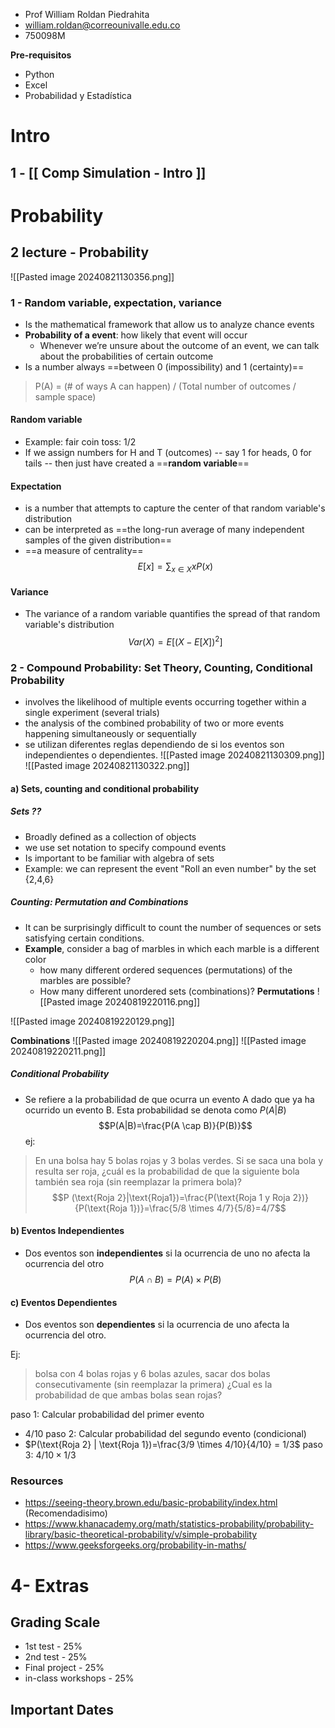 + Prof  William Roldan Piedrahita
+ william.roldan@correounivalle.edu.co
+ 750098M

**Pre-requisitos**
+ Python
+ Excel
+ Probabilidad y Estadística
# Intro
## 1 - [[ Comp Simulation - Intro ]]

# Probability

## 2 lecture - Probability
![[Pasted image 20240821130356.png]]

### 1 - Random variable, expectation, variance

+ Is the mathematical framework that allow us to analyze chance events
+ **Probability of a event**: how likely that event will occur
	+ Whenever we’re unsure about the outcome of an event, we can talk about the probabilities of certain outcome
+ Is a number always ==between 0 (impossibility) and 1 (certainty)==

> P(A) = (# of ways A can happen) / (Total number of outcomes / sample space)
#### Random variable
+ Example: fair coin toss: 1/2
+ If we assign numbers for H and T (outcomes) -- say 1 for heads, 0 for tails -- then just have created a ==**random variable**==
#### Expectation
+ is a number that attempts to capture the center of that random variable's distribution
+ can be interpreted as ==the long-run average of many independent samples of the given distribution==
+ ==a measure of centrality==
$$E[x]=\sum_{x \in X}xP(x)$$
#### Variance
+ The variance of a random variable quantifies the spread of that random variable's distribution
$$Var(X)=E[(X-E[X])^2]$$

### 2 - Compound Probability: Set Theory, Counting, Conditional Probability
+ involves the likelihood of multiple events occurring together within a single experiment (several trials)
+ the analysis of the combined probability of two or more events happening simultaneously or sequentially
+ se utilizan diferentes reglas dependiendo de si los eventos son independientes o dependientes.
![[Pasted image 20240821130309.png]]
![[Pasted image 20240821130322.png]]
#### a) Sets, counting and conditional probability
##### Sets ??
+ Broadly defined as a collection of objects
+ we use set notation to specify compound events
+ Is important to be familiar with algebra of sets
+ Example: we can represent the event "Roll an even number" by the set {2,4,6}
##### Counting: Permutation and Combinations
+ It can be surprisingly difficult to count the number of sequences or sets satisfying certain conditions.
+ **Example**, consider a bag of marbles in which each marble is a different color
	+ how many different ordered sequences (permutations) of the marbles are possible?
	+ How many different unordered sets (combinations)?
**Permutations**
![[Pasted image 20240819220116.png]]

![[Pasted image 20240819220129.png]]

**Combinations**
![[Pasted image 20240819220204.png]]
![[Pasted image 20240819220211.png]]

##### Conditional Probability
+ Se refiere a la probabilidad de que ocurra un evento A dado que ya ha ocurrido un evento B. Esta probabilidad se denota como $P(A|B)$
$$P(A|B)=\frac{P(A \cap B)}{P(B)}$$
ej:
> En una bolsa hay 5 bolas rojas y 3 bolas verdes. Si se saca una bola y resulta ser roja, ¿cuál es la probabilidad de que la siguiente bola también sea roja (sin reemplazar la primera bola)?
​
$$P (\text{Roja 2}|\text{Roja1})=\frac{P(\text{Roja 1 y Roja 2})}{P(\text{Roja 1})}=\frac{5/8 \times 4/7}{5/8}=4/7$$
#### b) Eventos Independientes
+ Dos eventos son **independientes** si la ocurrencia de uno no afecta la ocurrencia del otro
$$P(A \cap B)=P(A) \times P(B)$$

#### c) Eventos Dependientes
+ Dos eventos son **dependientes** si la ocurrencia de uno afecta la ocurrencia del otro.

Ej:
> bolsa con 4 bolas rojas y 6 bolas azules, sacar dos bolas consecutivamente (sin reemplazar la primera) ¿Cual es la probabilidad de que ambas bolas sean rojas?

paso 1: Calcular probabilidad del primer evento
+ 4/10
paso 2: Calcular probabilidad del segundo evento (condicional)
+ $P(\text{Roja 2} | \text{Roja 1})=\frac{3/9 \times 4/10}{4/10} = 1/3$
paso 3: $4/10 \times 1/3$

### Resources
+ https://seeing-theory.brown.edu/basic-probability/index.html (Recomendadisimo)
+ https://www.khanacademy.org/math/statistics-probability/probability-library/basic-theoretical-probability/v/simple-probability
+ https://www.geeksforgeeks.org/probability-in-maths/
# 4- Extras
## Grading Scale
+ 1st test - 25%
+ 2nd test - 25%
+ Final project - 25%
+ in-class workshops - 25%
## Important Dates


